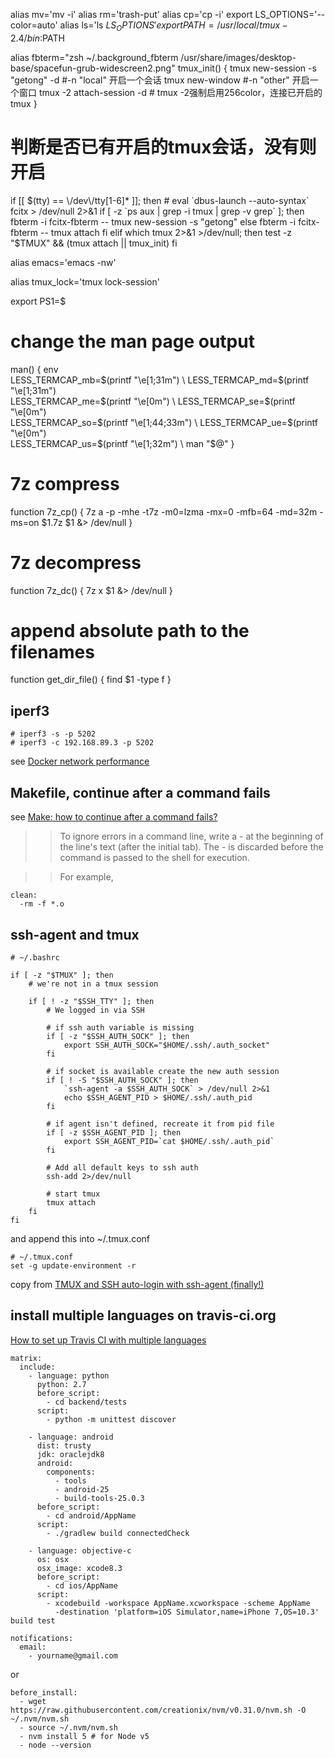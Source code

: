 alias mv='mv -i'
alias rm='trash-put'
alias cp='cp -i'
export LS_OPTIONS='--color=auto'
alias ls='ls $LS_OPTIONS'
export PATH=/usr/local/tmux-2.4/bin:$PATH

alias fbterm="zsh ~/.background_fbterm /usr/share/images/desktop-base/spacefun-grub-widescreen2.png"
tmux_init()
{
    tmux new-session -s "getong" -d #-n "local"     开启一个会话
    tmux new-window #-n "other"           开启一个窗口
    tmux -2 attach-session -d           # tmux -2强制启用256color，连接已开启的tmux
}

# 判断是否已有开启的tmux会话，没有则开启
if [[ $(tty) == \/dev\/tty[1-6]* ]]; then
    # eval `dbus-launch --auto-syntax`
    fcitx > /dev/null 2>&1
    if [ -z `ps aux | grep -i tmux | grep -v grep` ]; then
        fbterm -i fcitx-fbterm -- tmux new-session -s "getong"
    else
        fbterm -i fcitx-fbterm -- tmux attach
    fi
elif which tmux 2>&1 >/dev/null; then
    test -z "$TMUX" && (tmux attach || tmux_init)
fi

alias emacs='emacs -nw'

alias tmux_lock='tmux lock-session'

export PS1=\$


# change the man page output
man() {
    env \
        LESS_TERMCAP_mb=$(printf "\e[1;31m") \
        LESS_TERMCAP_md=$(printf "\e[1;31m") \
        LESS_TERMCAP_me=$(printf "\e[0m") \
        LESS_TERMCAP_se=$(printf "\e[0m") \
        LESS_TERMCAP_so=$(printf "\e[1;44;33m") \
        LESS_TERMCAP_ue=$(printf "\e[0m") \
        LESS_TERMCAP_us=$(printf "\e[1;32m") \
            man "$@"
}

# 7z compress
function 7z_cp() {
	7z a -p -mhe -t7z -m0=lzma -mx=0 -mfb=64 -md=32m -ms=on $1.7z $1 &> /dev/null
}

# 7z decompress
function 7z_dc() {
	7z x $1 &> /dev/null
}


# append absolute path to the filenames
function get_dir_file() {
   find $1 -type f
}

## iperf3
```
# iperf3 -s -p 5202
# iperf3 -c 192.168.89.3 -p 5202
```
see [Docker network performance](https://jtway.co/docker-network-performance-b95bce32b4b9)

## Makefile, continue after a command fails
see [Make: how to continue after a command fails?](https://stackoverflow.com/questions/2670130/make-how-to-continue-after-a-command-fails)

>> To ignore errors in a command line, write a - at the beginning of the line's text (after the initial tab). The - is discarded before the command is passed to the shell for execution.

>> For example,
``` shell
clean:
  -rm -f *.o
```

## ssh-agent and tmux

``` shell
# ~/.bashrc

if [ -z "$TMUX" ]; then
    # we're not in a tmux session

    if [ ! -z "$SSH_TTY" ]; then
        # We logged in via SSH

        # if ssh auth variable is missing
        if [ -z "$SSH_AUTH_SOCK" ]; then
            export SSH_AUTH_SOCK="$HOME/.ssh/.auth_socket"
        fi

        # if socket is available create the new auth session
        if [ ! -S "$SSH_AUTH_SOCK" ]; then
            `ssh-agent -a $SSH_AUTH_SOCK` > /dev/null 2>&1
            echo $SSH_AGENT_PID > $HOME/.ssh/.auth_pid
        fi

        # if agent isn't defined, recreate it from pid file
        if [ -z $SSH_AGENT_PID ]; then
            export SSH_AGENT_PID=`cat $HOME/.ssh/.auth_pid`
        fi

        # Add all default keys to ssh auth
        ssh-add 2>/dev/null

        # start tmux
        tmux attach
    fi
fi
```
and append this into ~/.tmux.conf

``` shell
# ~/.tmux.conf
set -g update-environment -r
```
copy from [TMUX and SSH auto-login with ssh-agent (finally!)](https://development.robinwinslow.uk/2012/07/20/tmux-and-ssh-auto-login-with-ssh-agent-finally/)


## install multiple languages on travis-ci.org
[How to set up Travis CI with multiple languages](https://stackoverflow.com/questions/27644586/how-to-set-up-travis-ci-with-multiple-languages)
``` shell
matrix:
  include:
    - language: python
      python: 2.7
      before_script:
        - cd backend/tests
      script:
        - python -m unittest discover

    - language: android
      dist: trusty
      jdk: oraclejdk8
      android:
        components:
          - tools
          - android-25
          - build-tools-25.0.3
      before_script:
        - cd android/AppName
      script:
        - ./gradlew build connectedCheck

    - language: objective-c
      os: osx
      osx_image: xcode8.3
      before_script:
        - cd ios/AppName
      script:
        - xcodebuild -workspace AppName.xcworkspace -scheme AppName
          -destination 'platform=iOS Simulator,name=iPhone 7,OS=10.3' build test

notifications:
  email:
    - yourname@gmail.com
```
or

``` shell
before_install:
  - wget https://raw.githubusercontent.com/creationix/nvm/v0.31.0/nvm.sh -O ~/.nvm/nvm.sh
  - source ~/.nvm/nvm.sh
  - nvm install 5 # for Node v5
  - node --version
```
